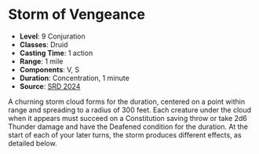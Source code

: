 # Storm of Vengeance

- **Level**: 9 Conjuration
- **Classes**: Druid
- **Casting Time**: 1 action
- **Range**: 1 mile
- **Components**: V, S
- **Duration**: Concentration, 1 minute
- **Source**: [SRD 2024](../../../srds/SRD_2024.pdf)

A churning storm cloud forms for the duration, centered on a point within range and spreading to a radius of 300 feet. Each creature under the cloud when it appears must succeed on a Constitution saving throw or take 2d6 Thunder damage and have the Deafened condition for the duration. At the start of each of your later turns, the storm produces different effects, as detailed below.

